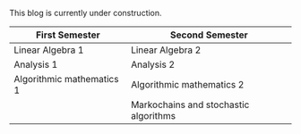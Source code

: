 This blog is currently under construction.
 
First Semester | Second Semester
---------------|-----------------
Linear Algebra 1 | Linear Algebra 2
Analysis 1 | Analysis 2
Algorithmic mathematics 1 | Algorithmic mathematics 2
              | Markochains and stochastic algorithms 
